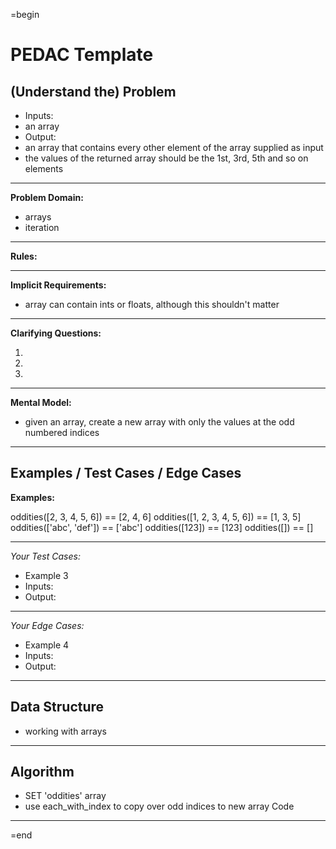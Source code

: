 =begin

PEDAC Template
==============

(Understand the) Problem
------------------------

-  Inputs:
  - an array
-  Output:
  - an array that contains every other element of the array supplied as input
  - the values of the returned array should be the 1st, 3rd, 5th and so on
    elements

---

**Problem Domain:**
- arrays
- iteration

---

**Rules:**

---

**Implicit Requirements:**
- array can contain ints or floats, although this shouldn't matter

---

**Clarifying Questions:**

1.
2.
3.

---

**Mental Model:**
- given an array, create a new array with only the values at the odd numbered
  indices
---

Examples / Test Cases / Edge Cases
----------------------------------

**Examples:**

oddities([2, 3, 4, 5, 6]) == [2, 4, 6]
oddities([1, 2, 3, 4, 5, 6]) == [1, 3, 5]
oddities(['abc', 'def']) == ['abc']
oddities([123]) == [123]
oddities([]) == []

---

_Your Test Cases:_

-  Example 3
  -  Inputs:
  -  Output:

---

_Your Edge Cases:_

-  Example 4
  -  Inputs:
  -  Output:

---

Data Structure
--------------
- working with arrays
---

Algorithm
---------
- SET 'oddities' array
- use each_with_index to copy over odd indices to new array
Code
----

=end
